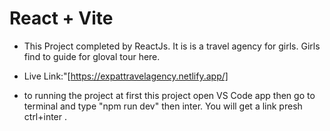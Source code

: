 # React + Vite

<!-- This template provides a minimal setup to get React working in Vite with HMR and some ESLint rules.

Currently, two official plugins are available:

- [@vitejs/plugin-react](https://github.com/vitejs/vite-plugin-react/blob/main/packages/plugin-react/README.md) uses [Babel](https://babeljs.io/) for Fast Refresh
- [@vitejs/plugin-react-swc](https://github.com/vitejs/vite-plugin-react-swc) uses [SWC](https://swc.rs/) for Fast Refresh -->

<!-- Project Overview -->
- This Project completed by ReactJs. It is is a travel agency for girls. Girls find to guide for gloval tour here. 

- Live Link:"[https://expattravelagency.netlify.app/]

- to running the project at first this project open VS Code app then go to terminal and type "npm run dev" then inter. You will get a link presh ctrl+inter . 
